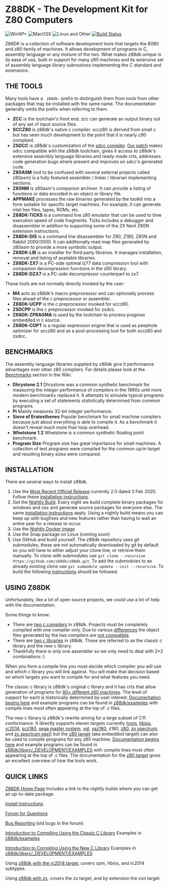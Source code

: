 # Z88DK - The Development Kit for Z80 Computers

![WinXP+](doc/images/windows.png) ![MacOSX](doc/images/mac.png) ![Linux and Other](doc/images/linux.png) [![Build Status](https://travis-ci.org/z88dk/z88dk.svg?branch=master)](https://travis-ci.org/z88dk/z88dk)

Z88DK is a collection of software development tools that targets the 8080 and z80 family of machines.  It allows development of programs in C, assembly language or any mixture of the two.  What makes z88dk unique is its ease of use, built-in support for many z80 machines and its extensive set of assembly language library subroutines implementing the C standard and extensions.

## THE TOOLS

Many tools have a ` z88dk-` prefix to distinguish them from tools from other packages that may be installed with the same name. The documentation
generally omits the prefix when referring to them.

* **ZCC** is the toolchain's front end.  zcc can generate an output binary out of any set of input source files.
* **SCCZ80** is z88dk's native c compiler.   sccz80 is derived from small c but has seen much development to the point that it is nearly c90 compliant.
* **ZSDCC** is z88dk's customization of the [sdcc compiler](https://sourceforge.net/projects/sdcc/).  [Our patch](https://github.com/z88dk/z88dk/tree/master/src/zsdcc) makes sdcc compatible with the z88dk toolchain, gives it access to z88dk's extensive assembly language libraries and ready-made crts, addresses code generation bugs where present and improves on sdcc's generated code.
* **Z80ASM** (not to be confused with several external projects called z80asm) is a fully featured assembler / linker / librarian implementing sections.
* **Z80NM** is z80asm's companion archiver.  It can provide a listing of functions or data encoded in an object or library file.
* **APPMAKE** processes the raw binaries generated by the toolkit into a form suitable for specific target machines.  For example, it can generate intel hex files, tapes, ROMs, etc.
* **Z88DK-TICKS** is a command line z80 emulator that can be used to time execution speed of code fragments. Ticks includes a debugger and disassembler in addition to supporting some of the ZX Next Z80N extension instructions.
* **Z88DK-DIS** is a command line disassembler for Z80, Z180, Z80N and Rabbit 2000/3000. It can additionally read map files generated by z80asm to provide a more symbolic output.
* **Z88DK-LIB** is an installer for third party libraries.  It manages installation, removal and listing of available libraries.
* **Z88DK-ZX7** is a PC-side optimal lz77 data compression tool with companion decompression functions in the z80 library.
* **Z88DK-DZX7** is a PC-side decompressor counterpart to zx7.

These tools are not normally directly invoked by the user:

* **M4** acts as z88dk's macro preprocessor and can optionally process files ahead of the c preprocessor or assembler.
* **Z88DK-UCPP** is the c preprocessor invoked for sccz80.
* **ZSDCPP** is the c preprocessor invoked for zsdcc.
* **Z88DK-ZPRAGMA** is used by the toolchain to process pragmas embedded in c source.
* **Z88DK-COPT** is a regular expression engine that is used as peephole optimizer for sccz80 and as a post-processing tool for both sccz80 and zsdcc.

## BENCHMARKS

The assembly language libraries supplied by z88dk give it performance advantages over other z80 compilers. For details please look at the [Benchmarks](https://github.com/z88dk/z88dk/wiki/Benchmarks) section in the Wiki.

* **Dhrystone 2.1**  Dhrystone was a common synthetic benchmark for measuring the integer performance of compilers in the 1980s until more modern benchmarks replaced it.  It attempts to simulate typical programs by executing a set of statements statistically determined from common programs.
* **Pi**  Mainly measures 32-bit integer performance.
* **Sieve of Eratosthenes**  Popular benchmark for small machine compilers because just about everything is able to compile it.  As a benchmark it doesn't reveal much more than loop overhead.
* **Whetstone 1.2**  Whetstone is a common synthetic floating point benchmark.
* **Program Size**  Program size has great importance for small machines.  A collection of test programs were compiled for the common cp/m target and resulting binary sizes were compared.

## INSTALLATION

There are several ways to install z88dk.

1. Use the [Most Recent Official Release](https://github.com/z88dk/z88dk/releases) currently 2.0 dated 3 Feb 2020.  Follow these [installation instructions](https://github.com/z88dk/z88dk/wiki/installation).
2. Get the [Nightly Build](http://nightly.z88dk.org/).  Every night we build complete binary packages for windows and osx and generate source packages for everyone else.  The same [installation instructions](https://github.com/z88dk/z88dk/wiki/installation) apply.  Using a nightly build means you can keep up with bugfixes and new features rather than having to wait an entire year for a release to occur.
3. Use the [Nightly Docker image](https://github.com/z88dk/z88dk/wiki/Docker-Usage)
4. Use the Snap package on Linux (coming soon)
5. Use GitHub and build yourself. The z88dk repository uses git submodules, these are not automatically downloaded by git by default so you will have to either adjust your clone line, or retrieve them manually. To clone with submodules use `git clone --recursive https://github.com/z88dk/z88dk.git`. To add the submodules to an already existing clone use `git submodule update --init --recursive`. To build the following [instructions](https://github.com/z88dk/z88dk/wiki/installation#linux--unix) should be followed.

## USING Z88DK

Unfortunately, like a lot of open source projects, we could use a lot of help with the documentation.

Some things to know:

* There are [two c compilers](https://www.z88dk.org/wiki/doku.php?id=temp:front#z88dk_supports_two_c_compilers) in z88dk.  Projects must be completely compiled with one compiler only.  Due to various [differences](https://www.z88dk.org/wiki/doku.php?id=temp:front#limitations) the object files generated by the two compilers are [not compatible](https://github.com/z88dk/z88dk/issues/15).
* There are [two c libraries](https://www.z88dk.org/wiki/doku.php?id=temp:front#z88dk_contains_two_independent_c_libraries) in z88dk.  These are referred to as the classic c library and the new c library.
* Thankfully there is only one assembler so we only need to deal with 2*2 combinations :)

When you form a compile line you must decide which compiler you will use and which c library you will link against.  You will make that decision based on which targets you want to compile for and what features you need.

The classic c library is z88dk's original c library and it has crts that allow generation of programs for [80+ different z80 machines](https://github.com/z88dk/z88dk/wiki/Platform).  The level of support for each is historically determined by user interest.  [Documentation begins here](https://github.com/z88dk/z88dk/wiki) and example programs can be found in [z88dk/examples](https://github.com/z88dk/z88dk/tree/master/examples) with compile lines most often appearing at the top of .c files.

The new c library is z88dk's rewrite aiming for a large subset of C11 conformance.  It directly supports eleven targets currently ([cpm](https://github.com/z88dk/z88dk/wiki/Platform---CPM), [hbios](https://github.com/wwarthen/RomWBW/blob/master/Doc/RomWBW%20Architecture.pdf), [rc2014](https://rc2014.co.uk/), [scz180](https://smallcomputercentral.wordpress.com/sc130-z180-motherboard/), [sega master system](https://en.wikipedia.org/wiki/Master_System), [vgl](https://hackaday.io/project/166921-v-tech-genius-leader-precomputer-hacking), [yaz180](https://github.com/feilipu/yaz180), z180, [z80](https://www.z88dk.org/wiki/doku.php?id=libnew:target_embedded), [zx spectrum](https://en.wikipedia.org/wiki/ZX_Spectrum), and [zx spectrum next](https://www.specnext.com/)) but the [z80 target](https://www.z88dk.org/wiki/doku.php?id=libnew:target_embedded) (aka embedded target) can also be used to compile programs for any z80 machine.  [Documentation begins here](https://www.z88dk.org/wiki/doku.php?id=temp:front) and example programs can be found in [z88dk/libsrc/_DEVELOPMENT/EXAMPLES](https://github.com/z88dk/z88dk/tree/master/libsrc/_DEVELOPMENT/EXAMPLES) with compile lines most often appearing at the top of .c files.  The documentation for the [z80 target](https://www.z88dk.org/wiki/doku.php?id=libnew:target_embedded) gives an excellent overview of how the tools work.

## QUICK LINKS

[Z88DK Home Page](https://www.z88dk.org/forum/)
Includes a link to the nightly builds where you can get an up-to-date package.

[Install Instructions](https://github.com/z88dk/z88dk/wiki/installation)

[Forum for Questions](https://www.z88dk.org/forum/forums.php)

[Bug Reporting](https://github.com/z88dk/z88dk/issues)
(old bugs in the forum)

[Introduction to Compiling Using the Classic C Library](https://github.com/z88dk/z88dk/wiki)
Examples in [z88dk/examples](https://github.com/z88dk/z88dk/tree/master/examples)

[Introduction to Compiling Using the New C Library](https://github.com/z88dk/z88dk/wiki/Introduction)
Examples in [z88dk/libsrc/_DEVELOPMENT/EXAMPLES](https://github.com/z88dk/z88dk/tree/master/libsrc/_DEVELOPMENT/EXAMPLES)

Using [z88dk with the rc2014 target](https://github.com/RC2014Z80/RC2014/wiki/Using-Z88DK), covers cpm, hbios, and rc2014 subtypes.

Using [z88dk with zx](https://github.com/z88dk/z88dk/blob/master/doc/overview.md), covers the zx target, and by extension the zxn target.
